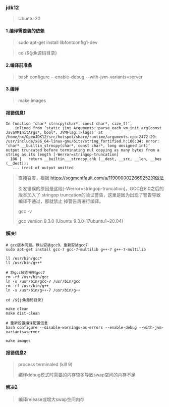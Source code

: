 ### jdk12

> Ubuntu 20

#### 1.编译需要装的依赖

> sudo apt-get install libfontconfig1-dev

> cd /${jdk源码目录}

#### 2.编译前准备

> bash configure --enable-debug --with-jvm-variants=server

#### 3.编译

> make images

#### 报错信息1

```shell
In function ‘char* strncpy(char*, const char*, size_t)’,
    inlined from ‘static jint Arguments::parse_each_vm_init_arg(const JavaVMInitArgs*, bool*, JVMFlag::Flags)’ at /home/hx/OpenJDK12/src/hotspot/share/runtime/arguments.cpp:2472:29:
/usr/include/x86_64-linux-gnu/bits/string_fortified.h:106:34: error: ‘char* __builtin_strncpy(char*, const char*, long unsigned int)’ output truncated before terminating nul copying as many bytes from a string as its length [-Werror=stringop-truncation]
  106 |   return __builtin___strncpy_chk (__dest, __src, __len, __bos (__dest));
   ... (rest of output omitted
```

> 直接百度，根据 https://segmentfault.com/a/1190000022669252的做法
>
> 引发错误的原因是这段[-Werror=stringop-truncation]，GCC在8.0之后的版本加入了 stringop truncation的验证警告，这里是因为出现了警告导致编译不通过，那就禁止 掉警告再进行编译。
>
> gcc -v
>
> gcc version 9.3.0 (Ubuntu 9.3.0-17ubuntu1~20.04) 

#### 解决1

```shell
# gcc版本问题。默认安装gcc9，重新安装gcc7
sudo apt-get install gcc-7 gcc-7-multilib g++-7 g++-7-multilib

ll /usr/bin/gcc*
ll /usr/bin/g++*

# 将gcc软连接到gcc7
rm -rf /usr/bin/gcc
ln -s /usr/bin/gcc-7 /usr/bin/gcc
rm -rf /usr/bin/g++
ln -s /usr/bin/g++-7 /usr/bin/g++

cd /${jdk源码目录}

make clean
make dist-clean

# 重新设置编译配置信息
bash configure --disable-warnings-as-errors --enable-debug --with-jvm-variants=server

make images
```

#### 报错信息2

> process terminaled (kill 9)
>
> 编译debug模式时需要的内存较多导致swap空间的内存不足

#### 解决2

> 编译release或增大swap空间内存
